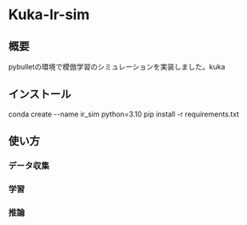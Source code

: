 # Kuka-Ir-sim
## 概要
pybulletの環境で模倣学習のシミュレーションを実装しました。kuka

## インストール
conda create --name ir_sim python=3.10
pip install -r requirements.txt

## 使い方
### データ収集
### 学習
### 推論

